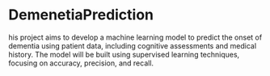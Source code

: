 # DemenetiaPrediction
his project aims to develop a machine learning model to predict the onset of dementia using patient data, including cognitive assessments and medical history. The model will be built using supervised learning techniques, focusing on accuracy, precision, and recall. 
